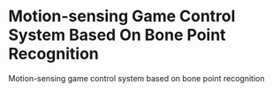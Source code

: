 # Motion-sensing Game Control System Based On Bone Point Recognition
Motion-sensing game control system based on bone point recognition
